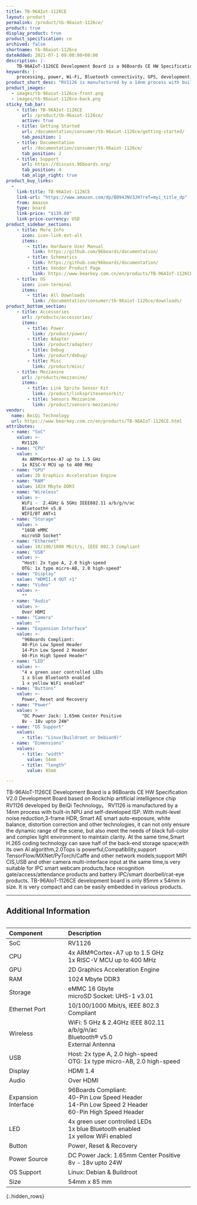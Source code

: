 ```yaml
---
title: TB-96AIot-1126CE
layout: product
permalink: /product/tb-96aiot-1126ce/
product: true
display_product: true
product_specification: ce
archived: false
shortname: tb-96aiot-1126ce
dateAdded: 2021-07-1 09:00:00+00:00
description: |-
    TB-96AIoT-1126CE Development Board is a 96Boards CE HW Specification V2.0  Development Board based on Rockchip artificial intelligence chip RV1126 developed by BeiQi Technology. 
keywords: |-
    processing, power, Wi-Fi, Bluetooth connectivity, GPS, development, board, mid-tier, Qualcomm, APQ8016E, processor, low cost, Product, Development, Platform
product_short_desc: "RV1126 is manufactured by a 14nm process with built-in NPU and self-developed ISP."
product_images:
  - images/tb-96aiot-1126ce-front.png
  - images/tb-96aiot-1126ce-back.png
sticky_tab_bar:
    - title: TB-96AIot-1126CE
      url: /product/tb-96aiot-1126ce/
      active: true
    - title: Getting Started
      url: /documentation/consumer/tb-96aiot-1126ce/getting-started/
      tab_position: 1
    - title: Documentation
      url: /documentation/consumer/tb-96aiot-1126ce/
      tab_position: 2
    - title: Support
      url: https://discuss.96boards.org/
      tab_position: 4
      tab_align_right: true
product_buy_links:
  -
    link-title: TB-96AIot-1126CE
    link-url: "https://www.amazon.com/dp/B094JNV3JH?ref=myi_title_dp"
    from: Amazon
    type: board
    link-price: "$139.00"
    link-price-currency: USD
product_sidebar_sections:
    - title: More Info
      icon: icon-link-ext-alt
      items:
        - title: Hardware User Manual
          link: https://github.com/96boards/documentation/
        - title: Schematics
          link: https://github.com/96boards/documentation/
        - title: Vendor Product Page
          link: https://www.bearkey.com.cn/en/products/TB-96AIoT-1126CE.html
    - title: OS
      icon: icon-terminal
      items:
        - title: All Downloads
          link: /documentation/consumer/tb-96aiot-1126ce/downloads/
product_bottom_section:
    - title: Accessories
      url: /products/accessories/
      items:
        - title: Power
          link: /product/power/
        - title: Adapter
          link: /product/adapter/
        - title: Debug
          link: /product/debug/
        - title: Misc
          link: /product/misc/
    - title: Mezzanine
      url: /products/mezzanine/
      items:
        - title: Link Sprite Sensor Kit
          link: /product/linkspritesensorkit/
        - title: Sensors Mezzanine
          link: /product/sensors-mezzanine/
vendor:
  name: BeiQi Technology
  url: https://www.bearkey.com.cn/en/products/TB-96AIoT-1126CE.html
attributes:
  - name: "SoC"
    value: >-
      RV1126
  - name: "CPU"
    value: >
      4x ARM®Cortex-A7 up to 1.5 GHz
      1x RISC-V MCU up to 400 MHz
  - name: "GPU"
    value: 2D Graphics Acceleration Engine
  - name: "RAM"
    value: 1024 Mbyte DDR3
  - name: "Wireless"
    value: >-
      WiFi -  2.4GHz & 5GHz IEEE802.11 a/b/g/n/ac
      Bluetooth® v5.0
      WIFI/BT ANT×1
  - name: "Storage"
    value: >
      "16GB eMMC
      microSD Socket"
  - name: "Ethernet"
    value: 10/100/1000 Mbit/s, IEEE 802.3 Compliant
  - name: "USB"
    value: >-
      "Host: 2x type A, 2.0 high-speed
      OTG: 1x type micro-AB, 2.0 high-speed"
  - name: "Display"
    value: "HDMI1.4 OUT ×1"
  - name: "Video"
    value: >-
      ""
  - name: "Audio"
    value: >-
      Over HDMI
  - name: "Camera"
    value: ""
  - name: "Expansion Interface"
    value: >-
      "96Boards Compliant:
      40-Pin Low Speed Header
      14-Pin Low Speed 2 Header
      60-Pin High Speed Header"
  - name: "LED"
    value: >-
      "4 x green user controlled LEDs
      1 x blue Bluetooth enabled
      1 x yellow WiFi enabled"
  - name: "Buttons"
    value: >-
      Power, Reset and Recovery
  - name: "Power"
    value: >
      "DC Power Jack: 1.65mm Center Positive
      8v - 18v upto 24W"
  - name: "OS Support"
    values:
      - title: "Linux(Buildroot or Debian9)"
  - name: "Dimensions"
    values:
      - title: "width"
        value: 54mm
      - title: "length"
        value: 85mm

---
```

TB-96AIoT-1126CE Development Board is a 96Boards CE HW Specification V2.0  Development Board based on Rockchip artificial intelligence chip RV1126 developed by BeiQi Technology。
RV1126 is manufactured by a 14nm process with built-in NPU and self-developed ISP. With multi-level noise reduction,3-frame HDR, Smart AE smart auto-exposure, white balance, distortion correction and other technologies, it can not only ensure the dynamic range of the scene, but also meet the needs of black full-color and complex light environment to maintain clarity. At the same time,Smart H.265 coding technology can save half of the back-end storage space;with its own AI algorithm,2.0Tops is powerful,Compatibility,support TensorFlow/MXNet/PyTorch/Caffe and other network models;support MIPI CIS,USB and other camera multi-interface input at the same time,is very suitable for IPC smart webcam products,face recognition gate/access/attendance products and battery IPC/smart doorbell/cat-eye products.
TB-96AIoT-1126CE development board is only 85mm x 54mm in size. It is very compact and can be easily embedded in various products.


*******

## Additional Information

<div style="overflow-x:scroll;" markdown="1">

|   Component          |   Description |
|:---------------------|:--------------|
|  SoC                 | RV1126              |
|  CPU                 | 4x ARM®Cortex-A7 up to 1.5 GHz <br> 1x RISC-V MCU up to 400 MHz                                                     |
|  GPU                 | 2D Graphics Acceleration Engine                                                                           |
|  RAM                 | 1024 Mbyte DDR3                                                                                                    |
|  Storage             | eMMC 16 Gbyte <br> microSD Socket: UHS-1 v3.01                           |
|  Ethernet Port       | 10/100/1000 Mbit/s, IEEE 802.3 Compliant                                                                               |
|  Wireless            | WiFi: 5 GHz & 2.4GHz IEEE 802.11 a/b/g/n/ac <br> Bluetooth® v5.0 <br> External Antenna                           |
|  USB                 | Host: 2x type A, 2.0 high-speed <br> OTG: 1x type micro-AB, 2.0 high-speed                                             |
|  Display             | HDMI 1.4                                                                                |
|  Audio               | Over HDMI                                                                                                              |
|  Expansion Interface | 96Boards Compliant: <br> 40-Pin Low Speed Header <br> 14-Pin Low Speed 2 Header <br> 60-Pin High Speed Header                                         |
|  LED                 | 4x green user controlled LEDs <br> 1x blue Bluetooth enabled <br> 1x yellow WiFi enabled |
|  Button              | Power, Reset & Recovery                                                                                                      |
|  Power Source        | DC Power Jack: 1.65mm Center Positive <br> 8v - 18v upto 24W                                                           |
|  OS Support          | Linux: Debian & Buildroot |
|  Size                | 54mm x 85 mm                                                                                                            |
{:.hidden_rows}
</div>
